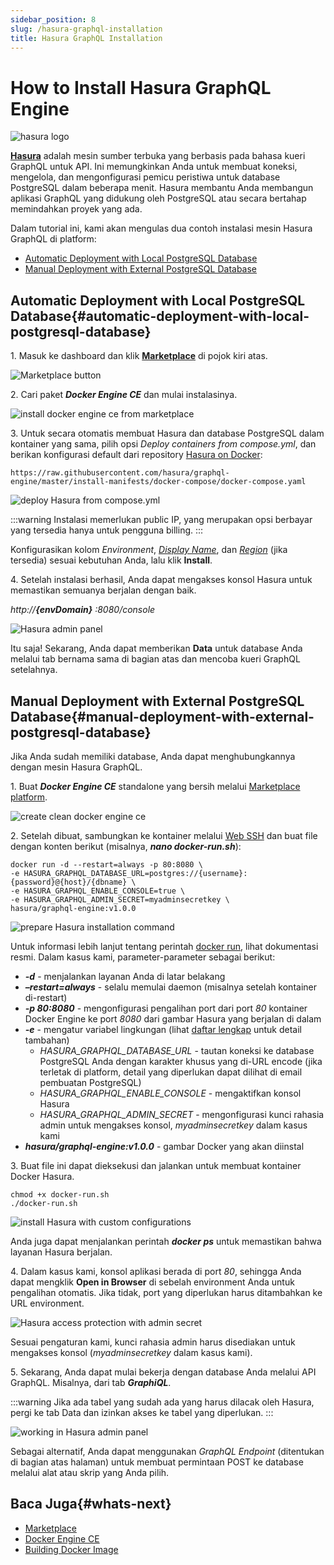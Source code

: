```yaml
---
sidebar_position: 8
slug: /hasura-graphql-installation
title: Hasura GraphQL Installation
---
```

# How to Install Hasura GraphQL Engine

![hasura logo](#)

**[Hasura](<https://hasura.io/>)** adalah mesin sumber terbuka yang berbasis pada bahasa kueri GraphQL untuk API. Ini memungkinkan Anda untuk membuat koneksi, mengelola, dan mengonfigurasi pemicu peristiwa untuk database PostgreSQL dalam beberapa menit. Hasura membantu Anda membangun aplikasi GraphQL yang didukung oleh PostgreSQL atau secara bertahap memindahkan proyek yang ada.

Dalam tutorial ini, kami akan mengulas dua contoh instalasi mesin Hasura GraphQL di platform:

  * [Automatic Deployment with Local PostgreSQL Database](<https://docs.dewacloud.com/docs/#automatic-deployment-with-local-postgresql-database>)
  * [Manual Deployment with External PostgreSQL Database](<https://docs.dewacloud.com/docs/#manual-deployment-with-external-postgresql-database>)

## Automatic Deployment with Local PostgreSQL Database{#automatic-deployment-with-local-postgresql-database}

1\. Masuk ke dashboard dan klik **[Marketplace](<https://www.virtuozzo.com/application-platform-docs/marketplace/>)** di pojok kiri atas.

![Marketplace button](#)

2\. Cari paket _**Docker Engine CE**_ dan mulai instalasinya.

![install docker engine ce from marketplace](#)

3\. Untuk secara otomatis membuat Hasura dan database PostgreSQL dalam kontainer yang sama, pilih opsi _Deploy containers from compose.yml_, dan berikan konfigurasi default dari repository [Hasura on Docker](<https://github.com/hasura/graphql-engine/tree/master/install-manifests/docker-compose>):

`https://raw.githubusercontent.com/hasura/graphql-engine/master/install-manifests/docker-compose/docker-compose.yaml`

![deploy Hasura from compose.yml](#)

:::warning
Instalasi memerlukan public IP, yang merupakan opsi berbayar yang tersedia hanya untuk pengguna billing.
:::

Konfigurasikan kolom _Environment_, _[Display Name](<https://docs.dewacloud.com/docs/environment-aliases/>)_, dan _[Region](<https://www.virtuozzo.com/application-platform-docs/environment-regions/>)_ (jika tersedia) sesuai kebutuhan Anda, lalu klik **Install**.

4\. Setelah instalasi berhasil, Anda dapat mengakses konsol Hasura untuk memastikan semuanya berjalan dengan baik.

_http://**{envDomain}** :8080/console_

![Hasura admin panel](#)

Itu saja! Sekarang, Anda dapat memberikan **Data** untuk database Anda melalui tab bernama sama di bagian atas dan mencoba kueri GraphQL setelahnya.

## Manual Deployment with External PostgreSQL Database{#manual-deployment-with-external-postgresql-database}

Jika Anda sudah memiliki database, Anda dapat menghubungkannya dengan mesin Hasura GraphQL.

1\. Buat _**Docker Engine CE**_ standalone yang bersih melalui [Marketplace platform](<https://www.virtuozzo.com/application-platform-docs/marketplace/>).

![create clean docker engine ce](#)

2\. Setelah dibuat, sambungkan ke kontainer melalui [Web SSH](<https://docs.dewacloud.com/docs/web-ssh-client/>) dan buat file dengan konten berikut (misalnya, _**nano docker-run.sh**_):

```
docker run -d --restart=always -p 80:8080 \
-e HASURA_GRAPHQL_DATABASE_URL=postgres://{username}:{password}@{host}/{dbname} \
-e HASURA_GRAPHQL_ENABLE_CONSOLE=true \
-e HASURA_GRAPHQL_ADMIN_SECRET=myadminsecretkey \
hasura/graphql-engine:v1.0.0
```

![prepare Hasura installation command](#)

Untuk informasi lebih lanjut tentang perintah [docker run](<https://docs.docker.com/engine/reference/run/>), lihat dokumentasi resmi. Dalam kasus kami, parameter-parameter sebagai berikut:

  * _**-d**_ \- menjalankan layanan Anda di latar belakang
  * _**–restart=always**_ \- selalu memulai daemon (misalnya setelah kontainer di-restart)
  * _**-p 80:8080**_ \- mengonfigurasi pengalihan port dari port _80_ kontainer Docker Engine ke port _8080_ dari gambar Hasura yang berjalan di dalam
  * _**-e**_ \- mengatur variabel lingkungan (lihat [daftar lengkap](<https://docs.hasura.io/1.0/graphql/manual/deployment/graphql-engine-flags/reference.html>) untuk detail tambahan) 
    * _HASURA_GRAPHQL_DATABASE_URL_ \- tautan koneksi ke database PostgreSQL Anda dengan karakter khusus yang di-URL encode (jika terletak di platform, detail yang diperlukan dapat dilihat di email pembuatan PostgreSQL)
    * _HASURA_GRAPHQL_ENABLE_CONSOLE_ \- mengaktifkan konsol Hasura
    * _HASURA_GRAPHQL_ADMIN_SECRET_ \- mengonfigurasi kunci rahasia admin untuk mengakses konsol, _myadminsecretkey_ dalam kasus kami
  * _**hasura/graphql-engine:v1.0.0**_ \- gambar Docker yang akan diinstal

3\. Buat file ini dapat dieksekusi dan jalankan untuk membuat kontainer Docker Hasura.

```
chmod +x docker-run.sh
./docker-run.sh
```

![install Hasura with custom configurations](#)

Anda juga dapat menjalankan perintah _**docker ps**_ untuk memastikan bahwa layanan Hasura berjalan.

4\. Dalam kasus kami, konsol aplikasi berada di port _80_, sehingga Anda dapat mengklik **Open in Browser** di sebelah environment Anda untuk pengalihan otomatis. Jika tidak, port yang diperlukan harus ditambahkan ke URL environment.

![Hasura access protection with admin secret](#)

Sesuai pengaturan kami, kunci rahasia admin harus disediakan untuk mengakses konsol (_myadminsecretkey_ dalam kasus kami).

5\. Sekarang, Anda dapat mulai bekerja dengan database Anda melalui API GraphQL. Misalnya, dari tab _**GraphiQL**_.

:::warning
Jika ada tabel yang sudah ada yang harus dilacak oleh Hasura, pergi ke tab Data dan izinkan akses ke tabel yang diperlukan.
:::

![working in Hasura admin panel](#)

Sebagai alternatif, Anda dapat menggunakan _GraphQL Endpoint_ (ditentukan di bagian atas halaman) untuk membuat permintaan POST ke database melalui alat atau skrip yang Anda pilih.

## Baca Juga{#whats-next}

  * [Marketplace](<https://docs.dewacloud.com/docs/marketplace>)
  * [Docker Engine CE](<https://www.virtuozzo.com/company/blog/docker-engine-automatic-install-swarm-connect/>)
  * [Building Docker Image](<https://docs.dewacloud.com/docs/building-docker>)